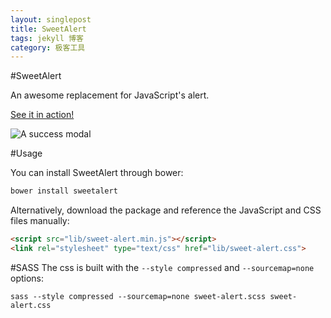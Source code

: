 ```yaml
---
layout: singlepost
title: SweetAlert
tags: jekyll 博客
category: 极客工具
---
```


#SweetAlert

An awesome replacement for JavaScript's alert.

[See it in action!](http://tristanedwards.me/sweetalert)

![A success modal](http://ww4.sinaimg.cn/mw690/7cc829d3gw1el8siw95rjj20f00aaaat.jpg)

#Usage

You can install SweetAlert through bower:

```bash
bower install sweetalert
```

Alternatively, download the package and reference the JavaScript and CSS files manually:

```html
<script src="lib/sweet-alert.min.js"></script>
<link rel="stylesheet" type="text/css" href="lib/sweet-alert.css">
```

#SASS
The css is built with the `--style compressed` and `--sourcemap=none` options:

    sass --style compressed --sourcemap=none sweet-alert.scss sweet-alert.css